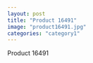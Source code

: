 ```yaml
---
layout: post
title: "Product 16491"
image: "product16491.jpg"
categories: "category1"
---
```

Product 16491
